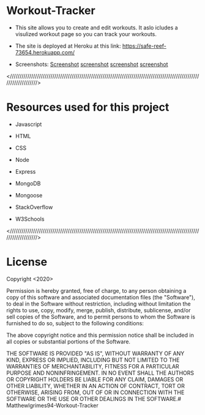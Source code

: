# Workout-Tracker

* This site allows you to create and edit workouts. It aslo icludes a visulized workout page so you can track your workouts.

* The site is deployed at Heroku at this link: https://safe-reef-73654.herokuapp.com/

* Screenshots:
[Screenshot](https://github.com/Matthewlgrimes94/Workout-Tracker/blob/master/images/Screenshot%20(40).png)
[screenshot](https://github.com/Matthewlgrimes94/Workout-Tracker/blob/master/images/Screenshot%20(41).png)
[screenshot](https://github.com/Matthewlgrimes94/Workout-Tracker/blob/master/images/Screenshot%20(42).png)
[screenshot](https://github.com/Matthewlgrimes94/Workout-Tracker/blob/master/images/Screenshot%20(43).png)

<//////////////////////////////////////////////////////////////////////////////////////////////////////////////////>


# Resources used for this project

* Javascript
* HTML
* CSS
* Node
* Express
* MongoDB
* Mongoose

* StackOverflow
* W3Schools

<//////////////////////////////////////////////////////////////////////////////////////////////////////////////////>

# License

Copyright <2020> <Matthew Grimes>

Permission is hereby granted, free of charge, to any person obtaining a copy of this software and associated documentation files (the "Software"), to deal in the Software without restriction, including without limitation the rights to use, copy, modify, merge, publish, distribute, sublicense, and/or sell copies of the Software, and to permit persons to whom the Software is furnished to do so, subject to the following conditions:

The above copyright notice and this permission notice shall be included in all copies or substantial portions of the Software.

THE SOFTWARE IS PROVIDED "AS IS", WITHOUT WARRANTY OF ANY KIND, EXPRESS OR IMPLIED, INCLUDING BUT NOT LIMITED TO THE WARRANTIES OF MERCHANTABILITY, FITNESS FOR A PARTICULAR PURPOSE AND NONINFRINGEMENT. IN NO EVENT SHALL THE AUTHORS OR COPYRIGHT HOLDERS BE LIABLE FOR ANY CLAIM, DAMAGES OR OTHER LIABILITY, WHETHER IN AN ACTION OF CONTRACT, TORT OR OTHERWISE, ARISING FROM, OUT OF OR IN CONNECTION WITH THE SOFTWARE OR THE USE OR OTHER DEALINGS IN THE SOFTWARE.# Matthewlgrimes94-Workout-Tracker
